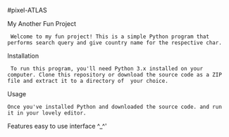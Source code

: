 #pixel-ATLAS

My Another Fun Project

     Welcome to my fun project! This is a simple Python program that performs search query and give country name for the respective char.

Installation

     To run this program, you'll need Python 3.x installed on your computer. Clone this repository or download the source code as a ZIP file and extract it to a directory of  your choice.

Usage

    Once you've installed Python and downloaded the source code. and run it in your lovely editor.

Features
    easy to use interface ^_^'
    
    
    
    
    

